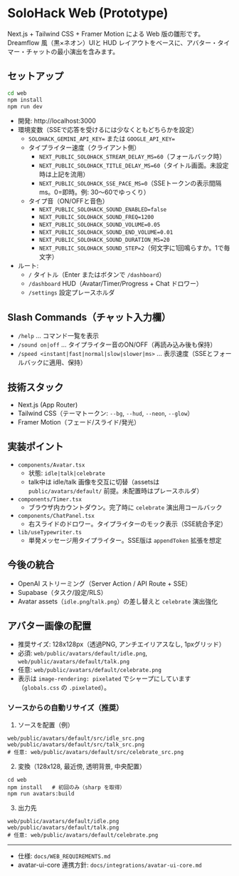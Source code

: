 # SoloHack Web (Prototype)

Next.js + Tailwind CSS + Framer Motion による Web 版の雛形です。Dreamflow 風（黒×ネオン）UIと HUD レイアウトをベースに、アバター・タイマー・チャットの最小演出を含みます。

## セットアップ

```bash
cd web
npm install
npm run dev
```

- 開発: http://localhost:3000
- 環境変数（SSEで応答を受けるには少なくともどちらかを設定）
  - `SOLOHACK_GEMINI_API_KEY=` または `GOOGLE_API_KEY=`
  - タイプライター速度（クライアント側）
    - `NEXT_PUBLIC_SOLOHACK_STREAM_DELAY_MS=60`（フォールバック時）
    - `NEXT_PUBLIC_SOLOHACK_TITLE_DELAY_MS=60`（タイトル画面。未設定時は上記を流用）
    - `NEXT_PUBLIC_SOLOHACK_SSE_PACE_MS=0`（SSEトークンの表示間隔ms。0=即時。例: 30〜60でゆっくり）
  - タイプ音（ON/OFFと音色）
    - `NEXT_PUBLIC_SOLOHACK_SOUND_ENABLED=false`
    - `NEXT_PUBLIC_SOLOHACK_SOUND_FREQ=1200`
    - `NEXT_PUBLIC_SOLOHACK_SOUND_VOLUME=0.05`
    - `NEXT_PUBLIC_SOLOHACK_SOUND_END_VOLUME=0.01`
    - `NEXT_PUBLIC_SOLOHACK_SOUND_DURATION_MS=20`
    - `NEXT_PUBLIC_SOLOHACK_SOUND_STEP=2`（何文字に1回鳴らすか。1で毎文字）
- ルート:
  - `/` タイトル（Enter またはボタンで `/dashboard`）
  - `/dashboard` HUD（Avatar/Timer/Progress + Chat ドロワー）
  - `/settings` 設定プレースホルダ

## Slash Commands（チャット入力欄）
- `/help` … コマンド一覧を表示
- `/sound on|off` … タイプライター音のON/OFF（再読み込み後も保持）
- `/speed <instant|fast|normal|slow|slower|ms>` … 表示速度（SSEとフォールバックに適用、保持）
## 技術スタック
- Next.js (App Router)
- Tailwind CSS（テーマトークン: `--bg`, `--hud`, `--neon`, `--glow`）
- Framer Motion（フェード/スライド/発光）

## 実装ポイント
- `components/Avatar.tsx`
  - 状態: `idle|talk|celebrate`
  - talk中は idle/talk 画像を交互に切替（assetsは `public/avatars/default/` 前提。未配置時はプレースホルダ）
- `components/Timer.tsx`
  - ブラウザ内カウントダウン。完了時に `celebrate` 演出用コールバック
- `components/ChatPanel.tsx`
  - 右スライドのドロワー。タイプライターのモック表示（SSE統合予定）
- `lib/useTypewriter.ts`
  - 単発メッセージ用タイプライター。SSE版は `appendToken` 拡張を想定

## 今後の統合
- OpenAI ストリーミング（Server Action / API Route + SSE）
- Supabase（タスク/設定/RLS）
- Avatar assets（`idle.png`/`talk.png`）の差し替えと `celebrate` 演出強化

## アバター画像の配置
- 推奨サイズ: 128x128px（透過PNG, アンチエイリアスなし, 1pxグリッド）
- 必須: `web/public/avatars/default/idle.png`, `web/public/avatars/default/talk.png`
- 任意: `web/public/avatars/default/celebrate.png`
- 表示は `image-rendering: pixelated` でシャープにしています（`globals.css` の `.pixelated`）。

### ソースからの自動リサイズ（推奨）
1) ソースを配置（例）
```
web/public/avatars/default/src/idle_src.png
web/public/avatars/default/src/talk_src.png
# 任意: web/public/avatars/default/src/celebrate_src.png
```
2) 変換（128x128, 最近傍, 透明背景, 中央配置）
```
cd web
npm install   # 初回のみ（sharp を取得）
npm run avatars:build
```
3) 出力先
```
web/public/avatars/default/idle.png
web/public/avatars/default/talk.png
# 任意: web/public/avatars/default/celebrate.png
```

---
- 仕様: `docs/WEB_REQUIREMENTS.md`
- avatar-ui-core 連携方針: `docs/integrations/avatar-ui-core.md`
